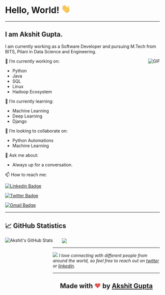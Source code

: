 
<!--
**akshitgupta29/akshitgupta29** is a ✨ _special_ ✨ repository because its `README.md` (this file) appears on your GitHub profile.

Here are some ideas to get you started:

- 🔭 I’m currently working on ...
- 🌱 I’m currently learning ...
- 👯 I’m looking to collaborate on ...
- 🤔 I’m looking for help with ...
- 💬 Ask me about ...
- 📫 How to reach me: ...
- 😄 Pronouns: ...
- ⚡ Fun fact: ...
-->


<h1> Hello, World! <img src="https://raw.githubusercontent.com/akshitgupta29/akshitgupta29/main/wave.gif" width="30px"> </h1>

<hr>

## I am Akshit Gupta.

<p> I am currently working as a Software Developer and pursuing M.Tech from BITS, Pilani in Data Science and Engineering. </p>

<img align="right" alt="GIF" height="150px"  src="https://media.giphy.com/media/du3J3cXyzhj75IOgvA/giphy.gif" />

🔭 I’m currently working on:
  - Python 
  - Java 
  - SQL
  - Linux 
  - Hadoop Ecosystem

🌱 I’m currently learning:
  - Machine Learning
  - Deep Learning 
  - Django



👯 I’m looking to collaborate on:
  - Python Automations
  - Machine Learning

💬 Ask me about:
  - Always up for a conversation.

📫 How to reach me:

  [![Linkedin Badge](https://img.shields.io/badge/-_akshitgupta29-blue?style=flat-square&logo=Linkedin&logoColor=white&link=https://www.linkedin.com/in/akshitgupta29/)](https://www.linkedin.com/in/akshitgupta29/) 

  [![Twitter Badge](https://img.shields.io/badge/Akshit_Gupta-1ca0f1?style=flat-square&labelColor=1ca0f1&logo=twitter&logoColor=white&link=https://twitter.com/akshit_29)](https://twitter.com/akshit_29) 

  [![Gmail Badge](https://img.shields.io/badge/-_akshitgupta29@gmail.com-c14438?style=flat-square&logo=Gmail&logoColor=white&link=mailto:akshitgupta29@gmail.com)](mailto:akshitgupta29@gmail.com)



---

## &#x1f4c8; GitHub Statistics


<!-- My GitHub stats with buefy theme ❤️ -->

<a href="https://github.com/akshitgupta29/akshitgupta29">
  <img align="left" src="https://github-readme-stats.vercel.app/api?username=akshitgupta29&show_icons=true&theme=buefy&count_private=true" alt="Akshit's GitHub Stats" height=205/>
</a>

<a href="https://github.com/akshitgupta29/akshitgupta29">
  <img align="center" src="https://github-readme-stats.vercel.app/api/top-langs/?username=akshitgupta29&hide=css,html&show_icons=true&theme=buefy&count_private=true" style="vertical-align:middle;margin:0px 30px" />
</a>

<br>

<hr>

<!-- Feel free to reach out and introduce yourself :D-->
<img src="https://media.giphy.com/media/LnQjpWaON8nhr21vNW/giphy.gif" width="60"> <em>I love connecting with different people from around the world, so feel free to reach out on <a href="https://twitter.com/akshit_29">twitter</a> or <a href="https://https://www.linkedin.com/in/akshitgupta29/">linkedin</a>. </em>

<hr>


<h2 align="center"> <b>Made with <span style="color: #e25555;">&hearts;</span> by <a href="https://github.com/akshitgupta29"> Akshit Gupta </a> </h2>
